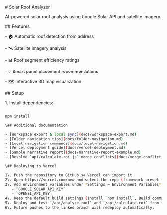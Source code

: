 \# Solar Roof Analyzer



AI-powered solar roof analysis using Google Solar API and satellite imagery.



\## Features



\- 🏠 Automatic roof detection from address

\- 🛰️ Satellite imagery analysis

\- 📊 Roof segment efficiency ratings

\- 💡 Smart panel placement recommendations

\- 🗺️ Interactive 3D map visualization



\## Setup



1\. Install dependencies:

```bash

npm install

\## Additional documentation

- [Workspace export & local sync](docs/workspace-export.md)
- [Folder navigation tips](docs/folder-navigation.md)
- [Local navigation commands](docs/local-navigation.md)
- [Vercel deployment guide](docs/vercel-deployment.md)
- [Sample narrative report](docs/narrative-report-example.md)
- [Resolve `api/calculate-roi.js` merge conflicts](docs/merge-conflict-resolution.md)

\## Deploying to Vercel

1\. Push the repository to GitHub so Vercel can import it.
2\. Open https://vercel.com/new and select the repo (framework preset **Other** is fine).
3\. Add environment variables under *Settings → Environment Variables*:
   - `GOOGLE_SOLAR_API_KEY`
   - `OPENEI_API_KEY`
4\. Keep the default build settings (Install `npm install`, Build command empty, Output `public`).
5\. Deploy and test `/api/analyze-roof` and `/api/calculate-roi` from the live URL to confirm the keys are working.
6\. Future pushes to the linked branch will redeploy automatically.

